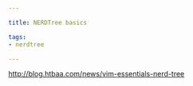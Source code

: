 ```yaml
---

title: NERDTree basics

tags:
- nerdtree

---
```



http://blog.htbaa.com/news/vim-essentials-nerd-tree
